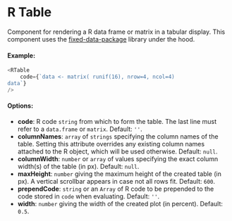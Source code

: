 # R Table

Component for rendering a R data frame or matrix in a tabular display. This component uses the [fixed-data-package](http://facebook.github.io/fixed-data-table) library under the hood.

#### Example:

``` js
<RTable
    code={`data <- matrix( runif(16), nrow=4, ncol=4)
data`}
/>
```

#### Options:

* __code__: R code `string` from which to form the table. The last line must refer to a `data.frame` or `matrix`. Default: `''`.
* __columnNames__: `array` of `strings` specifying the column names of the table. Setting this attribute overrides any existing column names attached to the R object, which will be used otherwise. Default: `null`.
* __columnWidth__: `number` or `array` of values specifying the exact column width(s) of the table (in px). Default: `null`.
* __maxHeight__:  `number` giving the maximum height of the created table (in px). A vertical scrollbar appears in case not all rows fit. Default: `600`.
* __prependCode__: `string` or an `Array` of R code to be prepended to the code stored in `code` when evaluating. Default: `''`.
* __width__: `number` giving the width of the created plot (in percent). Default: `0.5`.

